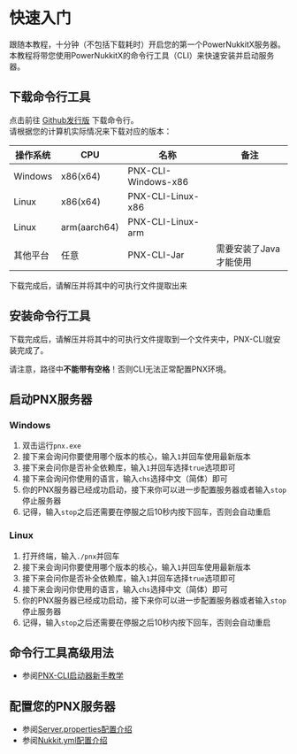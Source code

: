 # 快速入门

跟随本教程，十分钟（不包括下载耗时）开启您的第一个PowerNukkitX服务器。  
本教程将带您使用PowerNukkitX的命令行工具（CLI）来快速安装并启动服务器。

## 下载命令行工具

点击前往 [Github发行版](https://github.com/PowerNukkitX/PNX-CLI/releases) 下载命令行。  
请根据您的计算机实际情况来下载对应的版本：

| 操作系统    | CPU          | 名称                  | 备注            |
|---------|--------------|---------------------|---------------|
| Windows | x86(x64)     | PNX-CLI-Windows-x86 ||
| Linux   | x86(x64)     | PNX-CLI-Linux-x86   ||
| Linux   | arm(aarch64) | PNX-CLI-Linux-arm   ||
| 其他平台    | 任意           | PNX-CLI-Jar         | 需要安装了Java才能使用 |

下载完成后，请解压并将其中的可执行文件提取出来

## 安装命令行工具  

下载完成后，请解压并将其中的可执行文件提取到一个文件夹中，PNX-CLI就安装完成了。  

请注意，路径中**不能带有空格**！否则CLI无法正常配置PNX环境。

## 启动PNX服务器

### Windows  

1. 双击运行`pnx.exe`
2. 接下来会询问你要使用哪个版本的核心，输入`1`并回车使用最新版本
3. 接下来会问你是否补全依赖库，输入`1`并回车选择`true`选项即可
4. 接下来会询问你使用的语言，输入`chs`选择中文（简体）即可
5. 你的PNX服务器已经成功启动，接下来你可以进一步配置服务器或者输入`stop`停止服务器
6. 记得，输入`stop`之后还需要在停服之后10秒内按下回车，否则会自动重启

### Linux  

1. 打开终端，输入`./pnx`并回车
2. 接下来会询问你要使用哪个版本的核心，输入`1`并回车使用最新版本
3. 接下来会问你是否补全依赖库，输入`1`并回车选择`true`选项即可
4. 接下来会询问你使用的语言，输入`chs`选择中文（简体）即可
5. 你的PNX服务器已经成功启动，接下来你可以进一步配置服务器或者输入`stop`停止服务器
6. 记得，输入`stop`之后还需要在停服之后10秒内按下回车，否则会自动重启

## 命令行工具高级用法

- 参阅[PNX-CLI启动器新手教学](./faq/PNX-CLI启动器新手教学.html)  

## 配置您的PNX服务器  

- 参阅[Server.properties配置介绍](./config/Server.properties配置介绍.html)
- 参阅[Nukkit.yml配置介绍](./config/Nukkit.yml配置介绍.html)
